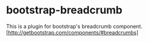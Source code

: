 # bootstrap-breadcrumb
This is a plugin for bootstrap's breadcrumb component. [http://getbootstrap.com/components/#breadcrumbs]

